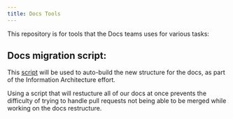 ```yaml
---
title: Docs Tools
---
```


This repository is for tools that the Docs teams uses for various tasks:

## Docs migration script:

This [script](./migration/readme.md) will be used to auto-build the new structure for the docs, as part of the Information Architecture effort.

Using a script that will restucture all of our docs at once prevents the difficulty of trying to handle pull requests not being able to be merged while working on the docs restructure.




